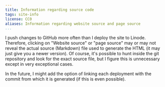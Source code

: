 ```yaml
---
title: Information regarding source code
tags: site-info
license: CC0
aliases: Information regarding website source and page source
...
```


I push changes to GitHub more often than I deploy the site to Linode.
Therefore, clicking on "Website source" or "page source" may or may not reveal the actual source (Markdown) file used to generate the HTML (it may just give you a newer version).
Of course, it's possible to hunt inside the git repository and look for the exact source file, but I figure this is unnecessary except in very exceptional cases.

In the future, I might add the option of linking each deployment with the commit from which it is generated (if this is even possible).
